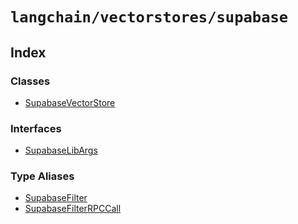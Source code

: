 `langchain/vectorstores/supabase`
=================================

Index[](#index "Direct link to Index")
---------------------------------------

### Classes[](#classes "Direct link to Classes")

*   [SupabaseVectorStore](/docs/api/vectorstores_supabase/classes/SupabaseVectorStore)

### Interfaces[](#interfaces "Direct link to Interfaces")

*   [SupabaseLibArgs](/docs/api/vectorstores_supabase/interfaces/SupabaseLibArgs)

### Type Aliases[](#type-aliases "Direct link to Type Aliases")

*   [SupabaseFilter](/docs/api/vectorstores_supabase/types/SupabaseFilter)
*   [SupabaseFilterRPCCall](/docs/api/vectorstores_supabase/types/SupabaseFilterRPCCall)